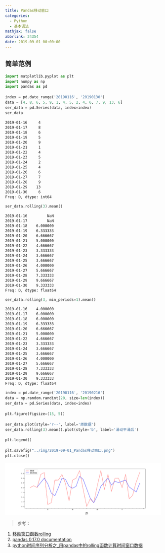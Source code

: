 ```yaml
---
title: Pandas移动窗口
categories:
  - Python
  - 基本语法
mathjax: false
abbrlink: 24354
date: 2019-09-01 00:00:00
---
```


## 简单范例


```python
import matplotlib.pyplot as plt
import numpy as np
import pandas as pd

index = pd.date_range('20190116', '20190130')
data = [4, 8, 6, 5, 9, 1, 4, 5, 2, 4, 6, 7, 9, 13, 6]
ser_data = pd.Series(data, index=index)
ser_data
```




    2019-01-16     4
    2019-01-17     8
    2019-01-18     6
    2019-01-19     5
    2019-01-20     9
    2019-01-21     1
    2019-01-22     4
    2019-01-23     5
    2019-01-24     2
    2019-01-25     4
    2019-01-26     6
    2019-01-27     7
    2019-01-28     9
    2019-01-29    13
    2019-01-30     6
    Freq: D, dtype: int64




```python
ser_data.rolling(3).mean()
```




    2019-01-16         NaN
    2019-01-17         NaN
    2019-01-18    6.000000
    2019-01-19    6.333333
    2019-01-20    6.666667
    2019-01-21    5.000000
    2019-01-22    4.666667
    2019-01-23    3.333333
    2019-01-24    3.666667
    2019-01-25    3.666667
    2019-01-26    4.000000
    2019-01-27    5.666667
    2019-01-28    7.333333
    2019-01-29    9.666667
    2019-01-30    9.333333
    Freq: D, dtype: float64




```python
ser_data.rolling(3, min_periods=1).mean()
```




    2019-01-16    4.000000
    2019-01-17    6.000000
    2019-01-18    6.000000
    2019-01-19    6.333333
    2019-01-20    6.666667
    2019-01-21    5.000000
    2019-01-22    4.666667
    2019-01-23    3.333333
    2019-01-24    3.666667
    2019-01-25    3.666667
    2019-01-26    4.000000
    2019-01-27    5.666667
    2019-01-28    7.333333
    2019-01-29    9.666667
    2019-01-30    9.333333
    Freq: D, dtype: float64




```python
index = pd.date_range('20190116', '20190216')
data = np.random.randint(20, size=len(index))
ser_data = pd.Series(data, index=index)

plt.figure(figsize=(15, 5))

ser_data.plot(style='r--', label='原数据')
ser_data.rolling(3).mean().plot(style='b', label='滑动平滑后')

plt.legend()

plt.savefig("../img/2019-09-01_Pandas移动窗口.png")
plt.close()
```

![](/img/2019-09-01_Pandas移动窗口.png)

> 参考：

1. [移动窗口函数rolling](http://blog.sina.com.cn/s/blog_c32439660102x2kp.html)
2. [pandas 0.17.0 documentation](https://pandas.pydata.org/pandas-docs/version/0.17.0/generated/pandas.rolling_window.html)
3. [python时间序列分析之_用pandas中的rolling函数计算时间窗口数据](https://baijiahao.baidu.com/s?id=1622798772654712959&wfr=spider&for=pc)

